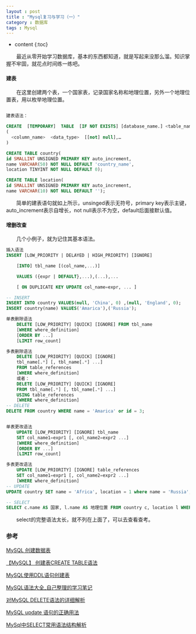 ```yaml
---
layout : post
title : "Mysql复习与学习（一）"
category : 数据库
tags : Mysql
---
```

* content
{:toc}

　　最近从零开始学习数据库，基本的东西都知道，就是写起来没那么溜。知识掌握不牢固，就花点时间练一练吧。




#### 建表

　　在这里创建两个表，一个国家表，记录国家名称和地理位置，另外一个地理位置表，用以枚举地理位置。

```sql

建表语法：

CREATE  [TEMPORARY]  TABLE  [IF NOT EXISTS] [database_name.] <table_name>
(
  <column_name>  <data_type>  [[not] null],…
)

CREATE TABLE country(
id SMALLINT UNSIGNED PRIMARY KEY auto_increment,
name VARCHAR(50) NOT NULL DEFAULT 'country_name',
location TINYINT NOT NULL DEFAULT 0);

CREATE TABLE location(
id SMALLINT UNSIGNED PRIMARY KEY auto_increment,
name VARCHAR(10) NOT NULL DEFAULT '');
```

　　简单的建表语句就如上所示，unsinged表示无符号，primary key表示主键，auto_increment表示自增长，not null表示不为空，default后面接默认值。

#### 增删改查

　　几个小例子，就为记住其基本语法。

```sql
插入语法
INSERT [LOW_PRIORITY | DELAYED | HIGH_PRIORITY] [IGNORE]

    [INTO] tbl_name [(col_name,...)]

    VALUES ({expr | DEFAULT},...),(...),...

    [ ON DUPLICATE KEY UPDATE col_name=expr, ... ]

-- INSERT
INSERT INTO country VALUES(null, 'China', 0) ,(null, 'England', 0);
INSERT country(name) VALUES('Amarica'),('Russia');

单表删除语法
    DELETE [LOW_PRIORITY] [QUICK] [IGNORE] FROM tbl_name  
    [WHERE where_definition]  
    [ORDER BY ...]  
    [LIMIT row_count] 

多表删除语法
    DELETE [LOW_PRIORITY] [QUICK] [IGNORE]  
    tbl_name[.*] [, tbl_name[.*] ...]  
    FROM table_references  
    [WHERE where_definition] 
    或者：
    DELETE [LOW_PRIORITY] [QUICK] [IGNORE]  
    FROM tbl_name[.*] [, tbl_name[.*] ...]  
    USING table_references  
    [WHERE where_definition] 
-- DELETE
DELETE FROM country WHERE name = 'Amarica' or id = 3;


单表更改语法
    UPDATE [LOW_PRIORITY] [IGNORE] tbl_name  
    SET col_name1=expr1 [, col_name2=expr2 ...]  
    [WHERE where_definition]  
    [ORDER BY ...]  
    [LIMIT row_count] 

多表更改语法
    UPDATE [LOW_PRIORITY] [IGNORE] table_references  
    SET col_name1=expr1 [, col_name2=expr2 ...]  
    [WHERE where_definition] 
-- UPDATE
UPDATE country SET name = 'Africa', location = 1 where name = 'Russia';

-- SELECT
SELECT c.name AS 国家, l.name AS 地理位置 FROM country c, location l WHERE c.location = l.id;
```

　　select的完整语法太长，就不列在上面了，可以去查看查考。

### 参考

[MySQL 创建数据表](http://www.runoob.com/mysql/mysql-create-tables.html)

[【MySQL】 创建表CREATE TABLE语法](http://blog.sina.com.cn/s/blog_6a6c136d0101azmw.html)

[MySQL使用DDL语句创建表](http://www.cnblogs.com/geaozhang/p/6776424.html)

[MySQL语法大全_自己整理的学习笔记](http://www.cnblogs.com/qinqinmeiren/archive/2011/05/21/2151693.html)

[对MySQL DELETE语法的详细解析](http://database.51cto.com/art/201005/202216.htm)

[MySQL update 语句的正确用法](http://database.51cto.com/art/201005/201953.htm)

[MySql中SELECT常用语法结构解析](http://blog.csdn.net/jrdgogo/article/details/52130943)